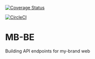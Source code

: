 [![Coverage Status](https://coveralls.io/repos/github/MnorbertVii/MB-BE/badge.svg)](https://coveralls.io/github/MnorbertVii/MB-BE)


[![CircleCI](https://dl.circleci.com/status-badge/img/circleci/MJPt49cnTrZ9VU1J2uWfzJ/4aohED6P7JaZWw3aMeUYdP/tree/main.svg?style=svg)](https://dl.circleci.com/status-badge/redirect/circleci/MJPt49cnTrZ9VU1J2uWfzJ/4aohED6P7JaZWw3aMeUYdP/tree/main)


# MB-BE
Building API endpoints for my-brand web
